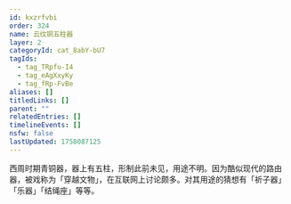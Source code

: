 ```yaml
---
id: kxzrfvbi
order: 324
name: 云纹铜五柱器
layer: 2
categoryId: cat_8abY-bU7
tagIds:
  - tag_TRpfu-I4
  - tag_eAgXxyKy
  - tag_fRp-FvBe
aliases: []
titledLinks: []
parent: ""
relatedEntries: []
timelineEvents: []
nsfw: false
lastUpdated: 1758087125
---
```


西周时期青铜器，器上有五柱，形制此前未见，用途不明。因为酷似现代的路由器，被戏称为「穿越文物」，在互联网上讨论颇多。对其用途的猜想有「祈子器」「乐器」「结绳座」等等。